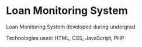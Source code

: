 # Loan Monitoring System

Loan Monitoring System developed during undergrad.

Technologies used: HTML, CSS, JavaScript, PHP
